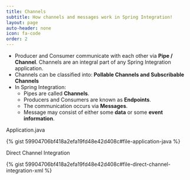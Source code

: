 ```yaml
---
title: Channels
subtitle: How channels and messages work in Spring Integration!
layout: page
auto-header: none
icon: fa-code
order: 2
---
```


- Producer and Consumer communicate with each other via **Pipe / Channel**. Channels are an integral part of any Spring Integration application.
- Channels can be classified into: **Pollable Channels and Subscribable Channels**
- In Spring Integration:
	- Pipes are called **Channels**.
	- Producers and Consumers are known as **Endpoints**.
	- The communication occurs via **Messages**.
	- Message may consist of either some **data** or some **event information**.	

Application.java
	
{% gist 59904706bf418a2efa19fd48e42d408c#file-application-java %}

Direct Channel Integration

{% gist 59904706bf418a2efa19fd48e42d408c#file-direct-channel-integration-xml %}

